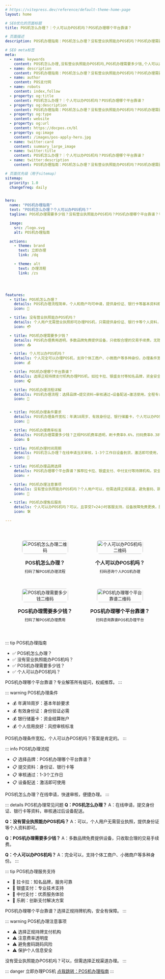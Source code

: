 ```yaml
---
# https://vitepress.dev/reference/default-theme-home-page
layout: home

# SEO优化的页面标题
title: POS机怎么办理？｜个人可以办POS机吗？POS机办理哪个平台靠谱？

# 页面描述
description: POS机办理指南：POS机怎么办理？没有营业执照能办POS机吗？POS机办理需要多少钱？个人可以办POS机吗？POS机办理哪个平台靠谱？专业解答！

# SEO meta标签
meta:
  - name: keywords
    content: POS机怎么办理,没有营业执照能办POS机吗,POS机办理需要多少钱,个人可以办POS机吗,POS机办理哪个平台靠谱,POS机办理流程,POS机申请条件
  - name: description
    content: POS机办理指南：POS机怎么办理？没有营业执照能办POS机吗？POS机办理需要多少钱？个人可以办POS机吗？POS机办理哪个平台靠谱？专业解答！
  - name: author
    content: POS支付网
  - name: robots
    content: index,follow
  - property: og:title
    content: POS机怎么办理？｜个人可以办POS机吗？POS机办理哪个平台靠谱？
  - property: og:description
    content: POS机办理指南：POS机怎么办理？没有营业执照能办POS机吗？POS机办理需要多少钱？个人可以办POS机吗？POS机办理哪个平台靠谱？专业解答！
  - property: og:type
    content: website
  - property: og:url
    content: https://docpos.cn/bl
  - property: og:image
    content: /images/pos-apply-hero.jpg
  - name: twitter:card
    content: summary_large_image
  - name: twitter:title
    content: POS机怎么办理？｜个人可以办POS机吗？POS机办理哪个平台靠谱？
  - name: twitter:description
    content: POS机办理指南：POS机怎么办理？没有营业执照能办POS机吗？POS机办理需要多少钱？个人可以办POS机吗？POS机办理哪个平台靠谱？专业解答！

# 页面优先级（用于sitemap）
sitemap:
  priority: 1.0
  changefreq: daily


hero:
  name: "POS机办理指南"
  text: "POS机怎么办理？个人可以办POS机吗？"
  tagline: POS机办理需要多少钱？没有营业执照能办POS机吗？POS机办理哪个平台靠谱？专业解答所有疑问

  image:
    src: /logo.svg
    alt: POS机办理指南

  actions:
    - theme: brand
      text: 立即办理
      link: /dq

    - theme: alt
      text: 办理流程
      link: /zs




features:
  - title: POS机怎么办理？
    details: POS机办理流程简单，个人和商户均可申请，提供身份证、银行卡等基本资料即可快速办理POS机。
    icon: 📱

  - title: 没有营业执照能办POS机吗？
    details: 个人用户无需营业执照即可办理POS机，只需提供身份证、银行卡等个人资料，快速审核通过。
    icon: 💳

  - title: POS机办理需要多少钱？
    details: POS机办理费用透明，多数品牌免费提供设备，只收取合理的交易手续费，无隐形收费。
    icon: 📥

  - title: 个人可以办POS机吗？
    details: 个人完全可以办理POS机，支持个体工商户、小微商户等多种身份，办理条件宽松。
    icon: 💰

  - title: POS机办理哪个平台靠谱？
    details: 选择正规持牌支付机构办理POS机，如拉卡拉、银盛支付等知名品牌，资金安全有保障。
    icon: 🎧

  - title: POS机办理流程详解
    details: POS机办理流程：选择品牌→提交资料→审核通过→设备配送→激活使用，全程专业指导。
    icon: 🤝


  - title: POS机办理条件要求
    details: POS机办理条件宽松：年满18周岁、有效身份证、银行储蓄卡，个人可以办POS机吗？答案是肯定的。
    icon: 💸

  - title: POS机办理费率标准
    details: POS机办理需要多少钱？正规POS机费率透明，刷卡费率0.6%，扫码费率0.38%，无额外收费。
    icon: 🔒

  - title: POS机办理时间周期
    details: POS机怎么办理？在线申请当天审核，1-3个工作日设备到货，激活即可使用，办理速度快。
    icon: 🏪

  - title: POS机办理品牌选择
    details: POS机办理哪个平台靠谱？推荐拉卡拉、银盛支付、中付支付等持牌机构，安全可靠。
    icon: ⚡

  - title: POS机办理注意事项
    details: 没有营业执照能办POS机吗？个人用户可以，但需选择正规渠道，避免套码、跳码等风险。
    icon: 🔄

  - title: POS机办理售后服务
    details: 个人可以办POS机吗？可以，且享受7×24小时客服支持，设备故障免费更换，服务有保障。
    icon: 🛠️

---
```


<div class="qrcode-container">  <div class="qrcode-card">
    <img src="/images/qq.png" alt="POS机怎么办理二维码" class="qrcode-image">
    <div class="qrcode-content">
      <h3>POS机怎么办理？</h3>
      <p>扫码了解POS机办理流程</p>
    </div>
  </div>

  <div class="qrcode-card">
    <img src="/images/qqq.png" alt="个人可以办POS机吗二维码" class="qrcode-image">
    <div class="qrcode-content">
      <h3>个人可以办POS机吗？</h3>
      <p>扫码咨询个人POS机办理</p>
    </div>
  </div>

  <div class="qrcode-card">
    <img src="/images/wx.png" alt="POS机办理需要多少钱二维码" class="qrcode-image">
    <div class="qrcode-content">
      <h3>POS机办理需要多少钱？</h3>
      <p>扫码了解POS机办理费用</p>
    </div>
  </div>

  <div class="qrcode-card">
    <img src="/images/gzh.jpg" alt="POS机办理哪个平台靠谱二维码" class="qrcode-image">
    <div class="qrcode-content">
      <h3>POS机办理哪个平台靠谱？</h3>
      <p>扫码咨询靠谱POS机办理平台</p>
    </div>
  </div>
</div>

<style>
.qrcode-container {
  display: grid;
  grid-template-columns: repeat(auto-fit, minmax(250px, 1fr));
  gap: 24px;
  margin: 40px auto;
  max-width: 1400px;
  padding: 0 20px;
}

.qrcode-card {
  background: var(--vp-c-bg-soft);
  border-radius: 12px;
  padding: 24px;
  text-align: center;
  transition: all 0.3s ease;
  border: 1px solid var(--vp-c-divider);
  display: flex;
  flex-direction: column;
  align-items: center;
}

.qrcode-card:hover {
  transform: translateY(-5px);
  box-shadow: var(--vp-shadow-2);
  border-color: var(--vp-c-brand);
}

.qrcode-image {
  width: 100%;
  max-width: 200px;
  border-radius: 8px;
  margin-bottom: 16px;
}

.qrcode-content h3 {
  margin: 0;
  font-size: 18px;
  font-weight: 600;
  color: var(--vp-c-text-1);
}

.qrcode-content p {
  margin: 8px 0 0;
  font-size: 14px;
  color: var(--vp-c-text-2);
}

@media (max-width: 1024px) {
  .qrcode-container {
    grid-template-columns: repeat(2, 1fr);
    gap: 16px;
    padding: 0 16px;
  }

  .qrcode-card {
    padding: 16px;
  }

  .qrcode-image {
    max-width: 150px;
  }

  .qrcode-content h3 {
    font-size: 16px;
  }

  .qrcode-content p {
    font-size: 12px;
  }
}

@media (max-width: 768px) {
  .qrcode-container {
    gap: 12px;
    padding: 0 12px;
  }

  .qrcode-card {
    padding: 12px;
  }

  .qrcode-image {
    max-width: 120px;
  }
}
</style>


::: tip POS机办理指南
- ✅ POS机怎么办理？
- ✅ 没有营业执照能办POS机吗？
- ✅ POS机办理需要多少钱？
- ✅ 个人可以办POS机吗？

POS机办理哪个平台靠谱？专业解答所有疑问，权威推荐。
:::

::: warning POS机办理条件
- 💰 年满18周岁：基本年龄要求
- 💰 有效身份证：身份验证必需
- 💰 银行储蓄卡：资金结算账户
- 💰 个人信用良好：风控审核标准

POS机办理条件宽松，个人可以办POS机吗？答案是肯定的。
:::

::: info POS机办理流程
- 📋 选择品牌：POS机办理哪个平台靠谱？
- 📋 提交资料：身份证、银行卡等
- 📋 审核通过：1-3个工作日
- 📋 设备配送：激活即可使用

POS机怎么办理？在线申请，快速审核，便捷办理。
:::

::: details POS机办理常见问题
**Q：POS机怎么办理？**
A：在线申请，提交身份证、银行卡等资料，审核通过后设备配送。

**Q：没有营业执照能办POS机吗？**
A：可以，个人用户无需营业执照，提供身份证等个人资料即可。

**Q：POS机办理需要多少钱？**
A：多数品牌免费提供设备，只收取合理的交易手续费。

**Q：个人可以办POS机吗？**
A：完全可以，支持个体工商户、小微商户等多种身份。
:::

::: tip POS机办理服务支持
- 🤝 拉卡拉：知名品牌，服务可靠
- 🤝 银盛支付：专业技术支持
- 🤝 中付支付：优质服务体验
- 🤝 乐刷：创新支付解决方案

POS机办理哪个平台靠谱？选择正规持牌机构，安全有保障。
:::

::: warning POS机办理注意事项
- ⚠️ 选择正规持牌支付机构
- ⚠️ 注意费率透明度
- ⚠️ 避免套码跳码风险
- ⚠️ 保护个人信息安全

没有营业执照能办POS机吗？可以，但需选择正规渠道办理。
:::

::: danger 立即办理POS机
 [点我跳转：POS机办理指南](https://merch.PaYphp.cn)
 :::
